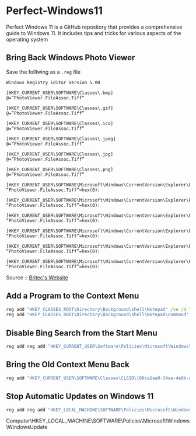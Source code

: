 # Perfect-Windows11
 Perfect Windows 11 is a GitHub repository that provides a comprehensive guide to Windows 11. It includes tips and tricks for various aspects of the operating system

## Bring Back Windows Photo Viewer

Save the folllwing as a `.reg` file

```console
Windows Registry Editor Version 5.00

[HKEY_CURRENT_USER\SOFTWARE\Classes\.bmp]
@=”PhotoViewer.FileAssoc.Tiff”

[HKEY_CURRENT_USER\SOFTWARE\Classes\.gif]
@=”PhotoViewer.FileAssoc.Tiff”

[HKEY_CURRENT_USER\SOFTWARE\Classes\.ico]
@=”PhotoViewer.FileAssoc.Tiff”

[HKEY_CURRENT_USER\SOFTWARE\Classes\.jpeg]
@=”PhotoViewer.FileAssoc.Tiff”

[HKEY_CURRENT_USER\SOFTWARE\Classes\.jpg]
@=”PhotoViewer.FileAssoc.Tiff”

[HKEY_CURRENT_USER\SOFTWARE\Classes\.png]
@=”PhotoViewer.FileAssoc.Tiff”

[HKEY_CURRENT_USER\SOFTWARE\Microsoft\Windows\CurrentVersion\Explorer\FileExts\.gif\OpenWithProgids]
“PhotoViewer.FileAssoc.Tiff”=hex(0):

[HKEY_CURRENT_USER\SOFTWARE\Microsoft\Windows\CurrentVersion\Explorer\FileExts\.ico\OpenWithProgids]
“PhotoViewer.FileAssoc.Tiff”=hex(0):

[HKEY_CURRENT_USER\SOFTWARE\Microsoft\Windows\CurrentVersion\Explorer\FileExts\.jpeg\OpenWithProgids]
“PhotoViewer.FileAssoc.Tiff”=hex(0):

[HKEY_CURRENT_USER\SOFTWARE\Microsoft\Windows\CurrentVersion\Explorer\FileExts\.bmp\OpenWithProgids]
“PhotoViewer.FileAssoc.Tiff”=hex(0):

[HKEY_CURRENT_USER\SOFTWARE\Microsoft\Windows\CurrentVersion\Explorer\FileExts\.jpg\OpenWithProgids]
“PhotoViewer.FileAssoc.Tiff”=hex(0):

[HKEY_CURRENT_USER\SOFTWARE\Microsoft\Windows\CurrentVersion\Explorer\FileExts\.png\OpenWithProgids]
“PhotoViewer.FileAssoc.Tiff”=hex(0):
```

Source :: [Britec's Website](https://briteccomputers.co.uk/posts/5-best-registry-hacks-for-windows-11-2/)

## Add a Program to the Context Menu

```cmd
reg add "HKEY_CLASSES_ROOT\Directory\Background\shell\Notepad" /ve /d "Open with Notepad" /f
reg add "HKEY_CLASSES_ROOT\Directory\Background\shell\Notepad\command" /ve /d "C:\Windows\notepad.exe" /f
```

## Disable Bing Search from the Start Menu

```cmd
reg add reg add "HKEY_CURRENT_USER\Software\Policies\Microsoft\Windows\Explorer" /v DisableSearchBoxSuggestions /t REG_DWORD /d 1 /f
```

## Bring the Old Context Menu Back

```cmd
reg add "HKEY_CURRENT_USER\SOFTWARE\Classes\CLSID\{86ca1aa0-34aa-4e8b-a509-50c905bae2a2}\InprocServer32" /ve /d "-" /f
```

## Stop Automatic Updates on Windows 11

```cmd
reg add reg add "HKEY_LOCAL_MACHINE\SOFTWARE\Policies\Microsoft\Windows\WindowsUpdate" /f


```

Computer\HKEY_LOCAL_MACHINE\SOFTWARE\Policies\Microsoft\Windows\WindowsUpdate